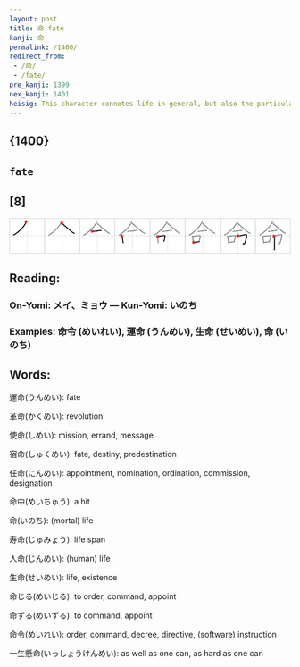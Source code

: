 ```yaml
---
layout: post
title: 命 fate
kanji: 命
permalink: /1400/
redirect_from:
 - /命/
 - /fate/
pre_kanji: 1399
nex_kanji: 1401
heisig: This character connotes life in general, but also the particular life that is <b>fated</b> one by virtue of the distinctive character with which one is born. Its elements are: <i>fit</i> . . . <i>stamp</i>. The bottom portion of <i>fit</i> is nudged to the left in order to make room for the <i>stamp</i>.
---
```


## {1400}

## `fate`

## [8]

<div class="stroke"><img src="../images/E591BD.png" /></div>

## Reading:

### On-Yomi: メイ、ミョウ &mdash; Kun-Yomi: いのち

### Examples: 命令 (めいれい), 運命 (うんめい), 生命 (せいめい), 命 (いのち)

## Words:

運命(うんめい): fate

革命(かくめい): revolution

使命(しめい): mission, errand, message

宿命(しゅくめい): fate, destiny, predestination

任命(にんめい): appointment, nomination, ordination, commission, designation

命中(めいちゅう): a hit

命(いのち): (mortal) life

寿命(じゅみょう): life span

人命(じんめい): (human) life

生命(せいめい): life, existence

命じる(めいじる): to order, command, appoint

命ずる(めいずる): to command, appoint

命令(めいれい): order, command, decree, directive, (software) instruction

一生懸命(いっしょうけんめい): as well as one can, as hard as one can
